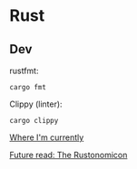 # Rust

## Dev
rustfmt:
```
cargo fmt
```
Clippy (linter):
```
cargo clippy
```


[Where I'm currently](file:///Users/rtjerngren/.rustup/toolchains/stable-x86_64-apple-darwin/share/doc/rust/html/book/ch17-00-oop.html)

[Future read: The Rustonomicon](https://doc.rust-lang.org/stable/nomicon/)
